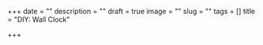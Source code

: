 
+++
date = ""
description = ""
draft = true
image = ""
slug = ""
tags = []
title = "DIY: Wall Clock"

+++
